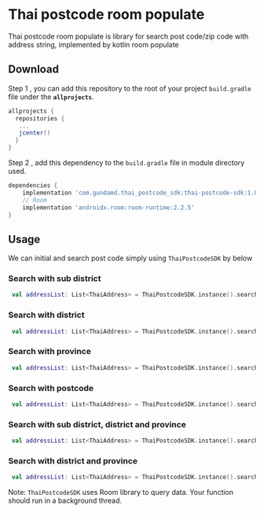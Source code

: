 # Thai postcode room populate

Thai postcode room populate is library for search post code/zip code with address string, implemented by kotlin room populate

## Download
Step 1 , you can add this repository to the root of your project `build.gradle` file under the **`allprojects`**.

```gradle
allprojects {
  repositories {
   ...
   jcenter()
  }
}
```

Step 2 , add this dependency to the `build.gradle` file in module directory used.

```gradle
dependencies {
    implementation 'com.gundamd.thai_postcode_sdk:thai-postcode-sdk:1.0.0-1603711543'
    // Room
    implementation 'androidx.room:room-runtime:2.2.5'
}
```

## Usage
We can initial and search post code simply using `ThaiPostcodeSDK` by below

### Search with sub district
```kotlin
 val addressList: List<ThaiAddress> = ThaiPostcodeSDK.instance().searchBySubDistrict(string,30)
```
### Search with district
```kotlin
 val addressList: List<ThaiAddress> = ThaiPostcodeSDK.instance().searchByDistrict(string,30)
```
### Search with province
```kotlin
 val addressList: List<ThaiAddress> = ThaiPostcodeSDK.instance().searchByProvince(string,30)
```
### Search with postcode
```kotlin
 val addressList: List<ThaiAddress> = ThaiPostcodeSDK.instance().searchByPostcode(string,30)
```

### Search with sub district, district and province
```kotlin
 val addressList: List<ThaiAddress> = ThaiPostcodeSDK.instance().searchByAddressString(string,string,string,30)
```

### Search with district and province
```kotlin
 val addressList: List<ThaiAddress> = ThaiPostcodeSDK.instance().searchByAddressString(string,string,30)
```

Note: `ThaiPostcodeSDK` uses Room library to query data. Your function should run in a background thread.
